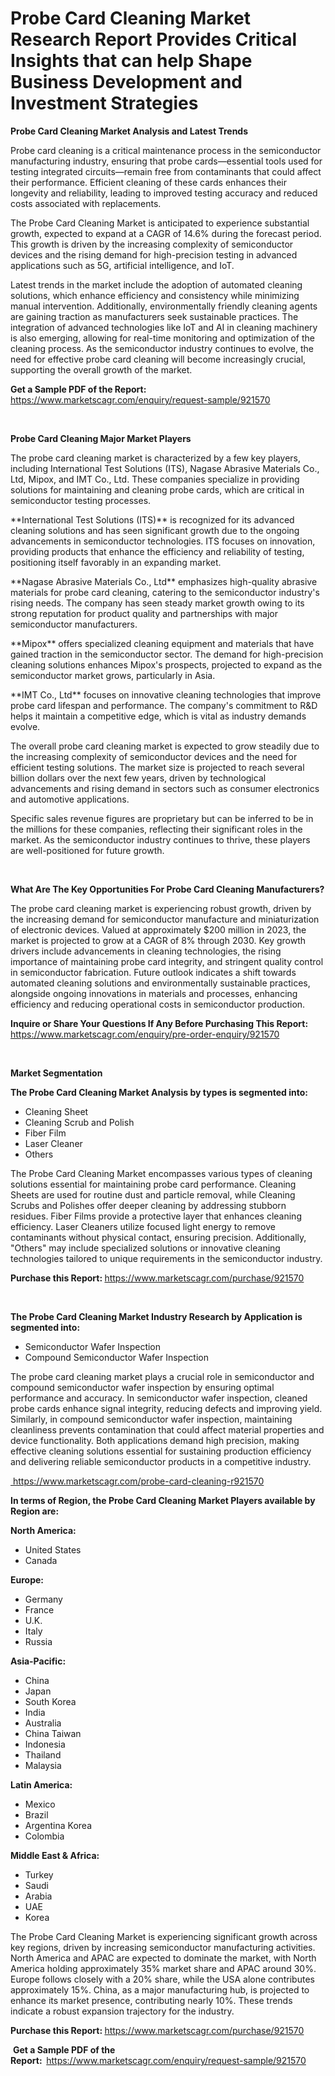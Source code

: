 <p><h1>Probe Card Cleaning Market Research Report Provides Critical Insights that can help Shape Business Development and Investment Strategies</h1></p><p><strong>Probe Card Cleaning Market Analysis and Latest Trends</strong></p>
<p><p>Probe card cleaning is a critical maintenance process in the semiconductor manufacturing industry, ensuring that probe cards—essential tools used for testing integrated circuits—remain free from contaminants that could affect their performance. Efficient cleaning of these cards enhances their longevity and reliability, leading to improved testing accuracy and reduced costs associated with replacements.</p><p>The Probe Card Cleaning Market is anticipated to experience substantial growth, expected to expand at a CAGR of 14.6% during the forecast period. This growth is driven by the increasing complexity of semiconductor devices and the rising demand for high-precision testing in advanced applications such as 5G, artificial intelligence, and IoT.</p><p>Latest trends in the market include the adoption of automated cleaning solutions, which enhance efficiency and consistency while minimizing manual intervention. Additionally, environmentally friendly cleaning agents are gaining traction as manufacturers seek sustainable practices. The integration of advanced technologies like IoT and AI in cleaning machinery is also emerging, allowing for real-time monitoring and optimization of the cleaning process. As the semiconductor industry continues to evolve, the need for effective probe card cleaning will become increasingly crucial, supporting the overall growth of the market.</p></p>
<p><strong>Get a Sample PDF of the Report:&nbsp;</strong> <a href="https://www.marketscagr.com/enquiry/request-sample/921570?utm_campaign=2467&utm_medium=2&utm_source=Github&utm_content=ia&utm_term=18042025&utm_id=probe-card-cleaning">https://www.marketscagr.com/enquiry/request-sample/921570</a></p>
<p>&nbsp;</p>
<p><strong>Probe Card Cleaning Major Market Players</strong></p>
<p><p>The probe card cleaning market is characterized by a few key players, including International Test Solutions (ITS), Nagase Abrasive Materials Co., Ltd, Mipox, and IMT Co., Ltd. These companies specialize in providing solutions for maintaining and cleaning probe cards, which are critical in semiconductor testing processes.</p><p>**International Test Solutions (ITS)** is recognized for its advanced cleaning solutions and has seen significant growth due to the ongoing advancements in semiconductor technologies. ITS focuses on innovation, providing products that enhance the efficiency and reliability of testing, positioning itself favorably in an expanding market.</p><p>**Nagase Abrasive Materials Co., Ltd** emphasizes high-quality abrasive materials for probe card cleaning, catering to the semiconductor industry's rising needs. The company has seen steady market growth owing to its strong reputation for product quality and partnerships with major semiconductor manufacturers.</p><p>**Mipox** offers specialized cleaning equipment and materials that have gained traction in the semiconductor sector. The demand for high-precision cleaning solutions enhances Mipox's prospects, projected to expand as the semiconductor market grows, particularly in Asia.</p><p>**IMT Co., Ltd** focuses on innovative cleaning technologies that improve probe card lifespan and performance. The company's commitment to R&D helps it maintain a competitive edge, which is vital as industry demands evolve.</p><p>The overall probe card cleaning market is expected to grow steadily due to the increasing complexity of semiconductor devices and the need for efficient testing solutions. The market size is projected to reach several billion dollars over the next few years, driven by technological advancements and rising demand in sectors such as consumer electronics and automotive applications.</p><p>Specific sales revenue figures are proprietary but can be inferred to be in the millions for these companies, reflecting their significant roles in the market. As the semiconductor industry continues to thrive, these players are well-positioned for future growth.</p></p>
<p>&nbsp;</p>
<p><strong>What Are The Key Opportunities For Probe Card Cleaning Manufacturers?</strong></p>
<p><p>The probe card cleaning market is experiencing robust growth, driven by the increasing demand for semiconductor manufacture and miniaturization of electronic devices. Valued at approximately $200 million in 2023, the market is projected to grow at a CAGR of 8% through 2030. Key growth drivers include advancements in cleaning technologies, the rising importance of maintaining probe card integrity, and stringent quality control in semiconductor fabrication. Future outlook indicates a shift towards automated cleaning solutions and environmentally sustainable practices, alongside ongoing innovations in materials and processes, enhancing efficiency and reducing operational costs in semiconductor production.</p></p>
<p><strong>Inquire or Share Your Questions If Any Before Purchasing This Report:</strong> <a href="https://www.marketscagr.com/enquiry/pre-order-enquiry/921570?utm_campaign=2467&utm_medium=2&utm_source=Github&utm_content=ia&utm_term=18042025&utm_id=probe-card-cleaning">https://www.marketscagr.com/enquiry/pre-order-enquiry/921570</a></p>
<p>&nbsp;</p>
<p><strong>Market Segmentation</strong></p>
<p><strong>The Probe Card Cleaning Market Analysis by types is segmented into:</strong></p>
<p><ul><li>Cleaning Sheet</li><li>Cleaning Scrub and Polish</li><li>Fiber Film</li><li>Laser Cleaner</li><li>Others</li></ul></p>
<p><p>The Probe Card Cleaning Market encompasses various types of cleaning solutions essential for maintaining probe card performance. Cleaning Sheets are used for routine dust and particle removal, while Cleaning Scrubs and Polishes offer deeper cleaning by addressing stubborn residues. Fiber Films provide a protective layer that enhances cleaning efficiency. Laser Cleaners utilize focused light energy to remove contaminants without physical contact, ensuring precision. Additionally, "Others" may include specialized solutions or innovative cleaning technologies tailored to unique requirements in the semiconductor industry.</p></p>
<p><strong>Purchase this Report:&nbsp;</strong><a href="https://www.marketscagr.com/purchase/921570?utm_campaign=2467&utm_medium=2&utm_source=Github&utm_content=ia&utm_term=18042025&utm_id=probe-card-cleaning">https://www.marketscagr.com/purchase/921570</a></p>
<p>&nbsp;</p>
<p><strong>The Probe Card Cleaning Market Industry Research by Application is segmented into:</strong></p>
<p><ul><li>Semiconductor Wafer Inspection</li><li>Compound Semiconductor Wafer Inspection</li></ul></p>
<p><p>The probe card cleaning market plays a crucial role in semiconductor and compound semiconductor wafer inspection by ensuring optimal performance and accuracy. In semiconductor wafer inspection, cleaned probe cards enhance signal integrity, reducing defects and improving yield. Similarly, in compound semiconductor wafer inspection, maintaining cleanliness prevents contamination that could affect material properties and device functionality. Both applications demand high precision, making effective cleaning solutions essential for sustaining production efficiency and delivering reliable semiconductor products in a competitive industry.</p></p>
<p><a href="https://www.marketscagr.com/probe-card-cleaning-r921570?utm_campaign=2467&utm_medium=2&utm_source=Github&utm_content=ia&utm_term=18042025&utm_id=probe-card-cleaning">&nbsp;https://www.marketscagr.com/probe-card-cleaning-r921570</a></p>
<p><strong>In terms of Region, the Probe Card Cleaning Market Players available by Region are:</strong></p>
<p>
    <p> <strong> North America: </strong>
        <ul>
            <li>United States</li>
            <li>Canada</li>
        </ul>
        </p> 
    <p> <strong> Europe: </strong>
        <ul>
            <li>Germany</li>
            <li>France</li>
            <li>U.K.</li>
            <li>Italy</li>
            <li>Russia</li>
        </ul>
        </p> 
    <p> <strong> Asia-Pacific: </strong>
        <ul>
            <li>China</li>
            <li>Japan</li>
            <li>South Korea</li>
            <li>India</li>
            <li>Australia</li>
            <li>China Taiwan</li>
            <li>Indonesia</li>
            <li>Thailand</li>
            <li>Malaysia</li>
        </ul>
        </p> 
    <p> <strong> Latin America: </strong>
        <ul>
            <li>Mexico</li>
            <li>Brazil</li>
            <li>Argentina Korea</li>
            <li>Colombia</li>
        </ul>
        </p> 
    <p> <strong> Middle East & Africa: </strong>
        <ul>
            <li>Turkey</li>
            <li>Saudi</li>
            <li>Arabia</li>
            <li>UAE</li>
            <li>Korea</li>
        </ul>
    </p>
    </p>
<p><p>The Probe Card Cleaning Market is experiencing significant growth across key regions, driven by increasing semiconductor manufacturing activities. North America and APAC are expected to dominate the market, with North America holding approximately 35% market share and APAC around 30%. Europe follows closely with a 20% share, while the USA alone contributes approximately 15%. China, as a major manufacturing hub, is projected to enhance its market presence, contributing nearly 10%. These trends indicate a robust expansion trajectory for the industry.</p></p>
<p><strong>Purchase this Report: </strong><a href="https://www.marketscagr.com/purchase/921570?utm_campaign=2467&utm_medium=2&utm_source=Github&utm_content=ia&utm_term=18042025&utm_id=probe-card-cleaning">https://www.marketscagr.com/purchase/921570</a></p>
<p>&nbsp;<strong>Get a Sample PDF of the Report:&nbsp;&nbsp;</strong><a href="https://www.marketscagr.com/enquiry/request-sample/921570?utm_campaign=2467&utm_medium=2&utm_source=Github&utm_content=ia&utm_term=18042025&utm_id=probe-card-cleaning">https://www.marketscagr.com/enquiry/request-sample/921570</a></p>
<p><strong></strong></p>
<p><p></p><p></p><p></p></p>